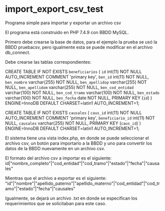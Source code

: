 # import_export_csv_test
Programa simple para importar y exportar un archivo csv

El programa está construido en PHP 7.4.9 con BBDD MySQL.

Primero debe crearse la base de datos, para el ejemplo la prueba se usó la BBDD pruebacsv, pero igualmente esta se puede modificar en el archivo db_connect.

Debe crearse las tablas correspondientes:

CREATE TABLE IF NOT EXISTS `beneficiarios` (
`id` int(11) NOT NULL AUTO_INCREMENT COMMENT 'primary key',
`ben_id` int(11) NOT NULL,
`ben_nombre` varchar(255) NOT NULL,
`ben_apellidop` varchar(255) NOT NULL,
`ben_apellidom` varchar(255) NOT NULL,
`ben_cod_entidad` varchar(100) NOT NULL,
`ben_cod_tramo` varchar(100) NOT NULL,
`ben_estado` varchar(100) NOT NULL,
`ben_fecha` date NOT NULL,
PRIMARY KEY (`id`)
) ENGINE=InnoDB DEFAULT CHARSET=latin1 AUTO_INCREMENT=1;

CREATE TABLE IF NOT EXISTS `causales` (
`caus_id` int(11) NOT NULL AUTO_INCREMENT COMMENT 'primary key',
`beneficiario_id` int(11) NOT NULL,
`causales` varchar(255) NOT NULL,
PRIMARY KEY (`caus_id`)
) ENGINE=InnoDB DEFAULT CHARSET=latin1 AUTO_INCREMENT=1;



El sistema tiene una vista index.php, en donde se puede seleccionar el archivo csv, un botón para importarlo a la BBDD y uno para convertir los datos de la BBDD nuevamente en un archivo csv.

El formato del archivo csv a importar es el siguiente:
id|"nombre_completo"|"cod_entidad"|"cod_tramo"|"estado"|"fecha"|"causales"

Mientras que el archivo a exportar es el siguiente:
"id"|"nombre"|"apellido_paterno"|"apellido_materno"|"cod_entidad"|"cod_tramo"|"estado"|"fecha"|"causales"

Igualmente, se dejará un archivo .txt en donde se especifican los requerimientos que se solicitaban para este caso.


